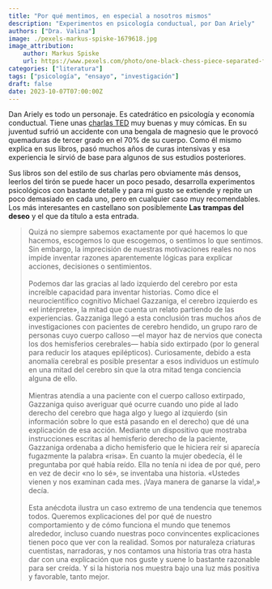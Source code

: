 ```yaml
---
title: "Por qué mentimos, en especial a nosotros mismos"
description: "Experimentos en psicología conductual, por Dan Ariely"
authors: ["Dra. Valina"]
image: ./pexels-markus-spiske-1679618.jpg
image_attribution:
    author: Markus Spiske
    url: https://www.pexels.com/photo/one-black-chess-piece-separated-from-red-pawn-chess-pieces-1679618/
categories: ["literatura"]
tags: ["psicología", "ensayo", "investigación"]
draft: false
date: 2023-10-07T07:00:00Z
---
```


Dan Ariely es todo un personaje. Es catedrático en psicología y economía conductual. Tiene unas [charlas TED](https://www.youtube.com/watch?v=9X68dm92HVI) muy buenas y muy cómicas. En su juventud sufrió un accidente con una bengala de magnesio que le provocó quemaduras de tercer grado en el 70% de su cuerpo. Como él mismo explica en sus libros, pasó muchos años de curas intensivas y esa experiencia le sirvió de base para algunos de sus estudios posteriores.

Sus libros son del estilo de sus charlas pero obviamente más densos, leerlos del tirón se puede hacer un poco pesado, desarrolla experimentos psicológicos con bastante detalle y para mi gusto se extiende y repite un poco demasiado en cada uno, pero en cualquier caso muy recomendables. Los más interesantes en castellano son posiblemente **Las trampas del deseo** y el que da título a esta entrada.

> Quizá no siempre sabemos exactamente por qué hacemos lo que hacemos, escogemos lo que escogemos, o sentimos lo que sentimos. Sin embargo, la imprecisión de nuestras motivaciones reales no nos impide inventar razones aparentemente lógicas para explicar acciones, decisiones o sentimientos.<br/><br/>
Podemos dar las gracias al lado izquierdo del cerebro por esta increíble capacidad para inventar historias. Como dice el neurocientífico cognitivo Michael Gazzaniga, el cerebro izquierdo es «el intérprete», la mitad que cuenta un relato partiendo de las experiencias.
Gazzaniga llegó a esta conclusión tras muchos años de investigaciones con pacientes de cerebro hendido, un grupo raro de personas cuyo cuerpo calloso —el mayor haz de nervios que conecta los dos hemisferios cerebrales— había sido extirpado (por lo general para reducir los ataques epilépticos). Curiosamente, debido a esta anomalía cerebral es posible presentar a esos individuos un estímulo en una mitad del cerebro sin que la otra mitad tenga conciencia alguna de ello.<br/><br/>
Mientras atendía a una paciente con el cuerpo calloso extirpado, Gazzaniga quiso averiguar qué ocurre cuando uno pide al lado derecho del cerebro que haga algo y luego al izquierdo (sin información sobre lo que está pasando en el derecho) que dé una explicación de esa acción. Mediante un dispositivo que mostraba instrucciones escritas al hemisferio derecho de la paciente, Gazzaniga ordenaba a dicho hemisferio que le hiciera reír si aparecía fugazmente la palabra «risa». En cuanto la mujer obedecía, él le preguntaba por qué había reído. Ella no tenía ni idea de por qué, pero en vez de decir «no lo sé», se inventaba una historia. «Ustedes vienen y nos examinan cada mes. ¡Vaya manera de ganarse la vida!,» decía.<br/><br/>
Esta anécdota ilustra un caso extremo de una tendencia que tenemos todos. Queremos explicaciones del por qué de nuestro comportamiento y de cómo funciona el mundo que tenemos alrededor, incluso cuando nuestras poco convincentes explicaciones tienen poco que ver con la realidad. Somos por naturaleza criaturas cuentistas, narradoras, y nos contamos una historia tras otra hasta dar con una explicación que nos guste y suene lo bastante razonable para ser creída. Y si la historia nos muestra bajo una luz más positiva y favorable, tanto mejor.
